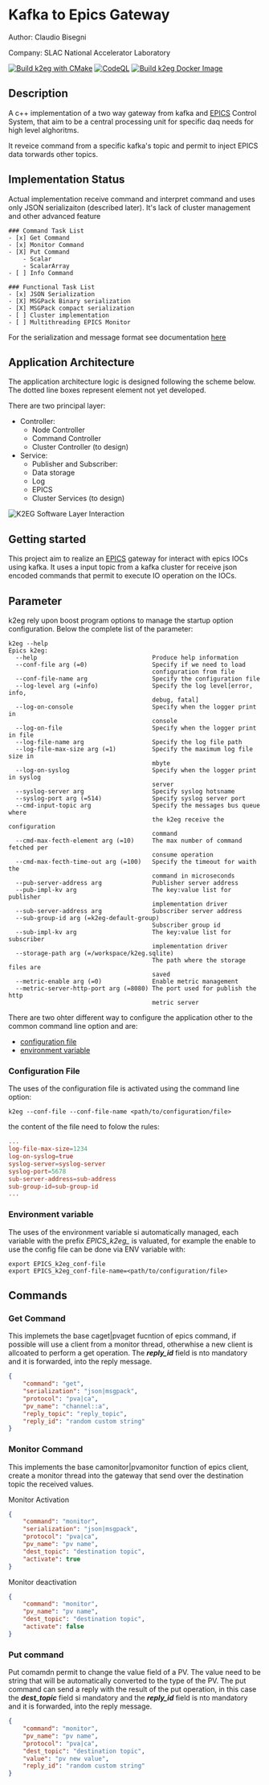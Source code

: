 # Kafka to Epics Gateway
Author: Claudio Bisegni

Company: SLAC National Accelerator Laboratory

[![Build k2eg with CMake](https://github.com/slaclab/k2eg/actions/workflows/build.yml/badge.svg)](https://github.com/slaclab/k2eg/actions/workflows/build.yml)
[![CodeQL](https://github.com/slaclab/k2eg/actions/workflows/codeql.yml/badge.svg)](https://github.com/slaclab/k2eg/actions/workflows/codeql.yml)
[![Build k2eg Docker Image](https://github.com/slaclab/k2eg/actions/workflows/build-docker-image.yml/badge.svg)](https://github.com/slaclab/k2eg/actions/workflows/build-docker-image.yml)
## Description
A c++ implementation of a two way gateway from kafka and [EPICS](https://epics.anl.gov) Control System, that aim to be a central processing unit for specific daq needs for high level alghoritms.

It reveice command from a specific kafka's topic and permit to inject EPICS  data torwards other topics.

## Implementation Status
Actual implementation receive command and interpret command and uses only JSON serializaiton (described later). It's lack of cluster management and other advanced feature

```[tasklist]
### Command Task List
- [x] Get Command
- [x] Monitor Command
- [X] Put Command
    - Scalar
    - ScalarArray
- [ ] Info Command

### Functional Task List
- [x] JSON Serialization
- [X] MSGPack Binary serialization
- [X] MSGPack compact serialization
- [ ] Cluster implementation
- [ ] Multithreading EPICS Monitor
```
For the serialization and message format see documentation [here](doc/message-format.md)
## Application Architecture
<p>The application architecture logic is designed following the scheme below. The dotted line boxes represent element not yet developed.</p>
<p>
There are two principal layer:

* Controller:
    * Node Controller
    * Command Controller
    * Cluster Controller (to design)
* Service:
    * Publisher and Subscriber:
    * Data storage
    * Log
    * EPICS
    * Cluster Services (to design)
</p>

![K2EG Software Layer Interaction](doc/image/scheme.png)

## Getting started
This project aim to realize an [EPICS](https://epics.anl.gov) gateway for interact with epics IOCs using kafka. It uses a input topic from a kafka cluster for receive json encoded commands that permit to execute IO operation on the IOCs.

## Parameter
k2eg rely upon boost program options to manage the startup option configuration. Below the complete list of the parameter:

```console
k2eg --help
Epics k2eg:
  --help                                Produce help information
  --conf-file arg (=0)                  Specify if we need to load 
                                        configuration from file
  --conf-file-name arg                  Specify the configuration file
  --log-level arg (=info)               Specify the log level[error, info, 
                                        debug, fatal]
  --log-on-console                      Specify when the logger print in 
                                        console
  --log-on-file                         Specify when the logger print in file
  --log-file-name arg                   Specify the log file path
  --log-file-max-size arg (=1)          Specify the maximum log file size in 
                                        mbyte
  --log-on-syslog                       Specify when the logger print in syslog
                                        server
  --syslog-server arg                   Specify syslog hotsname
  --syslog-port arg (=514)              Specify syslog server port
  --cmd-input-topic arg                 Specify the messages bus queue where 
                                        the k2eg receive the configuration 
                                        command
  --cmd-max-fecth-element arg (=10)     The max number of command fetched per 
                                        consume operation
  --cmd-max-fecth-time-out arg (=100)   Specify the timeout for waith the 
                                        command in microseconds
  --pub-server-address arg              Publisher server address
  --pub-impl-kv arg                     The key:value list for publisher 
                                        implementation driver
  --sub-server-address arg              Subscriber server address
  --sub-group-id arg (=k2eg-default-group)
                                        Subscriber group id
  --sub-impl-kv arg                     The key:value list for subscriber 
                                        implementation driver
  --storage-path arg (=/workspace/k2eg.sqlite)
                                        The path where the storage files are 
                                        saved
  --metric-enable arg (=0)              Enable metric management
  --metric-server-http-port arg (=8080) The port used for publish the http 
                                        metric server 
```

There are two ohter different way to configure the application other to the common command line option and are:
* [configuration file](#configuration-file)
* [environment variable](#environment-variable)

### Configuration File
The uses of the configuration file is activated using the command line option:
```console
k2eg --conf-file --conf-file-name <path/to/configuration/file>
```
the content of the file need to folow the rules:
```conf
...
log-file-max-size=1234
log-on-syslog=true
syslog-server=syslog-server
syslog-port=5678
sub-server-address=sub-address
sub-group-id=sub-group-id
...
```

### Environment variable
The uses of the environment variable si automatically managed, each variable with the prefix *EPICS_k2eg_* is valuated, for example the enable to use the config file can be done via ENV variable with:
``` console
export EPICS_k2eg_conf-file
export EPICS_k2eg_conf-file-name=<path/to/configuration/file>
```

## Commands

### Get Command
This implemets the base caget|pvaget fucntion of epics command, if possible will use a client from a monitor thread, otherwhise a new client is allcoated to perform a get operation. The ***reply_id*** field is nto mandatory and it is forwarded, into the reply message.
```json
{
    "command": "get",
    "serialization": "json|msgpack",
    "protocol": "pva|ca",
    "pv_name": "channel::a",
    "reply_topic": "reply_topic",
    "reply_id": "random custom string"
}
```

### Monitor Command
This implements the base camonitor|pvamonitor function of epics client, create a monitor thread into the gateway that send over the destination topic the received values.

Monitor Activation
```json
{
    "command": "monitor",
    "serialization": "json|msgpack",
    "protocol": "pva|ca",
    "pv_name": "pv name",
    "dest_topic": "destination topic",
    "activate": true
}
```

Monitor deactivation
```json
{
    "command": "monitor",
    "pv_name": "pv name",
    "dest_topic": "destination topic",
    "activate": false
}
```
### Put command
Put comamdn permit to change the value field of a PV. The value need to be string that will be automatically converted to the type of the
PV. The put command can send a reply with the result of the put operation, in this case the ***dest_topic*** field si mandatory and the ***reply_id*** field is nto mandatory and it is forwarded, into the reply message.
```json
{
    "command": "monitor",
    "pv_name": "pv name",
    "protocol": "pva|ca",
    "dest_topic": "destination topic",
    "value": "pv new value",
    "reply_id": "random custom string"
}
```